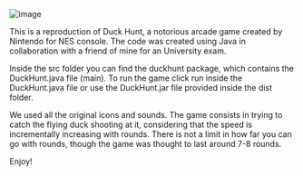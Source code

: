 ![image](https://github.com/user-attachments/assets/1a867c58-5661-4b39-9fda-33bf81b8f1f5)


This is a reproduction of Duck Hunt, a notorious arcade game created by Nintendo for NES console.
The code was created using Java in collaboration with a friend of mine for an University exam.

Inside the src folder you can find the duckhunt package, which contains the DuckHunt.java file (main). 
To run the game click run inside the DuckHunt.java file or use the DuckHunt.jar file provided inside the dist folder.

We used all the original icons and sounds. The game consists in trying to catch the flying duck shooting at it, considering
that the speed is incrementally increasing with rounds. There is not a limit in how far you can go with rounds, though the game
was thought to last around 7-8 rounds.

Enjoy!
